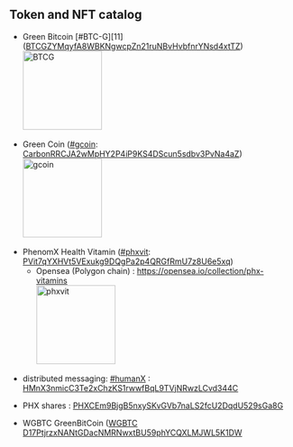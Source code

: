 ---
---
## Token and NFT catalog

- Green Bitcoin  [#BTC-G][11] ([BTCGZYMqyfA8WBKNgwcpZn21ruNBvHvbfnrYNsd4xtTZ][12])
<br> ![BTCG](https://cdn.jsdelivr.net/gh/PurpleZone/NFTs@master/btcg/btc-g.svg)

[12]:  https://explorer.solana.com/address/BTCGZYMqyfA8WBKNgwcpZn21ruNBvHvbfnrYNsd4xtTZ?cluster=devnet

- Green Coin ([#gcoin][1]: [CarbonRRCJA2wMpHY2P4iP9KS4DScun5sdbv3PvNa4aZ][2]) 
<br>  ![gcoin](https://cdn.jsdelivr.net/gh/PurpleZone/NFTs@master/gcoin/gcoin.svg)

[1]: https://gateway.ipfs.io/ipns/QmTo1AnNH7Snu37Dotphw2fX54u1S5VLFpnnERN7GbyUrW/
[2]: https://explorer.solana.com/token/CarbonRRCJA2wMpHY2P4iP9KS4DScun5sdbv3PvNa4aZ
  
- PhenomX Health Vitamin ([#phxvit][3]: [PVit7qYXHVt5VExukg9DQgPa2p4QRGfRmU7z8U6e5xq][4])
   - Opensea (Polygon chain) : https://opensea.io/collection/phx-vitamins
<br> ![phxvit](https://cdn.jsdelivr.net/gh/PurpleZone/NFTs@master/vitamins/vitamins.svg)

[3]: vitamins
[4]: https://explorer.solana.com/token/PVit7qYXHVt5VExukg9DQgPa2p4QRGfRmU7z8U6e5xq
[4b]: https://solscan.io/token/PVit7qYXHVt5VExukg9DQgPa2p4QRGfRmU7z8U6e5xq

- distributed messaging: [#humanX][9] : [HMnX3nmicC3Te2xChzKS1rwwfBqL9TVjNRwzLCvd344C][10]

[9]: humanX
[10]: https://explorer.solana.com/token/HMnX3nmicC3Te2xChzKS1rwwfBqL9TVjNRwzLCvd344C

- PHX shares : [PHXCEm9BjgB5nxySKvGVb7naLS2fcU2DqdU529sGa8G][6]

- WGBTC GreenBitCoin ([WGBTC][7] [D17PtjrzxNANtGDacNMRNwxtBU59phYCQXLMJWL5K1DW][8]
  
  
  
[5]: ~
[6]: https://explorer.solana.com/token/PHXCEm9BjgB5nxySKvGVb7naLS2fcU2DqdU529sGa8G

[7]: https://explorer.solana.com/token/D17PtjrzxNANtGDacNMRNwxtBU59phYCQXLMJWL5K1DW
[8]: https://explorer.solana.com/token/D17PtjrzxNANtGDacNMRNwxtBU59phYCQXLMJWL5K1DW




<style>
img { width: 140px; }
</style>
